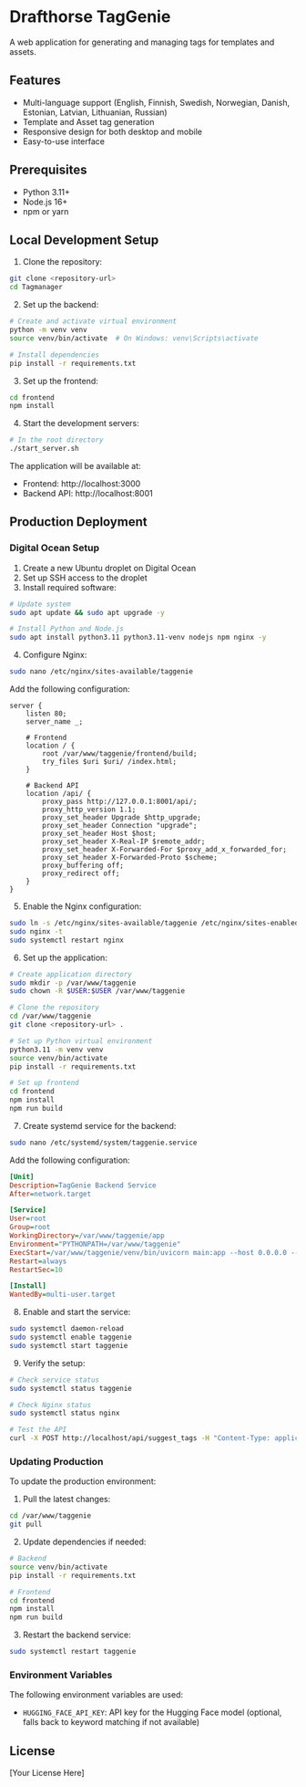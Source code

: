 # Drafthorse TagGenie

A web application for generating and managing tags for templates and assets.

## Features

- Multi-language support (English, Finnish, Swedish, Norwegian, Danish, Estonian, Latvian, Lithuanian, Russian)
- Template and Asset tag generation
- Responsive design for both desktop and mobile
- Easy-to-use interface

## Prerequisites

- Python 3.11+
- Node.js 16+
- npm or yarn

## Local Development Setup

1. Clone the repository:
```bash
git clone <repository-url>
cd Tagmanager
```

2. Set up the backend:
```bash
# Create and activate virtual environment
python -m venv venv
source venv/bin/activate  # On Windows: venv\Scripts\activate

# Install dependencies
pip install -r requirements.txt
```

3. Set up the frontend:
```bash
cd frontend
npm install
```

4. Start the development servers:
```bash
# In the root directory
./start_server.sh
```

The application will be available at:
- Frontend: http://localhost:3000
- Backend API: http://localhost:8001

## Production Deployment

### Digital Ocean Setup

1. Create a new Ubuntu droplet on Digital Ocean
2. Set up SSH access to the droplet
3. Install required software:
```bash
# Update system
sudo apt update && sudo apt upgrade -y

# Install Python and Node.js
sudo apt install python3.11 python3.11-venv nodejs npm nginx -y
```

4. Configure Nginx:
```bash
sudo nano /etc/nginx/sites-available/taggenie
```

Add the following configuration:
```nginx
server {
    listen 80;
    server_name _;

    # Frontend
    location / {
        root /var/www/taggenie/frontend/build;
        try_files $uri $uri/ /index.html;
    }

    # Backend API
    location /api/ {
        proxy_pass http://127.0.0.1:8001/api/;
        proxy_http_version 1.1;
        proxy_set_header Upgrade $http_upgrade;
        proxy_set_header Connection "upgrade";
        proxy_set_header Host $host;
        proxy_set_header X-Real-IP $remote_addr;
        proxy_set_header X-Forwarded-For $proxy_add_x_forwarded_for;
        proxy_set_header X-Forwarded-Proto $scheme;
        proxy_buffering off;
        proxy_redirect off;
    }
}
```

5. Enable the Nginx configuration:
```bash
sudo ln -s /etc/nginx/sites-available/taggenie /etc/nginx/sites-enabled/
sudo nginx -t
sudo systemctl restart nginx
```

6. Set up the application:
```bash
# Create application directory
sudo mkdir -p /var/www/taggenie
sudo chown -R $USER:$USER /var/www/taggenie

# Clone the repository
cd /var/www/taggenie
git clone <repository-url> .

# Set up Python virtual environment
python3.11 -m venv venv
source venv/bin/activate
pip install -r requirements.txt

# Set up frontend
cd frontend
npm install
npm run build
```

7. Create systemd service for the backend:
```bash
sudo nano /etc/systemd/system/taggenie.service
```

Add the following configuration:
```ini
[Unit]
Description=TagGenie Backend Service
After=network.target

[Service]
User=root
Group=root
WorkingDirectory=/var/www/taggenie/app
Environment="PYTHONPATH=/var/www/taggenie"
ExecStart=/var/www/taggenie/venv/bin/uvicorn main:app --host 0.0.0.0 --port 8001
Restart=always
RestartSec=10

[Install]
WantedBy=multi-user.target
```

8. Enable and start the service:
```bash
sudo systemctl daemon-reload
sudo systemctl enable taggenie
sudo systemctl start taggenie
```

9. Verify the setup:
```bash
# Check service status
sudo systemctl status taggenie

# Check Nginx status
sudo systemctl status nginx

# Test the API
curl -X POST http://localhost/api/suggest_tags -H "Content-Type: application/json" -d '{"description": "test", "type": "template"}'
```

### Updating Production

To update the production environment:

1. Pull the latest changes:
```bash
cd /var/www/taggenie
git pull
```

2. Update dependencies if needed:
```bash
# Backend
source venv/bin/activate
pip install -r requirements.txt

# Frontend
cd frontend
npm install
npm run build
```

3. Restart the backend service:
```bash
sudo systemctl restart taggenie
```

### Environment Variables

The following environment variables are used:

- `HUGGING_FACE_API_KEY`: API key for the Hugging Face model (optional, falls back to keyword matching if not available)

## License

[Your License Here] 